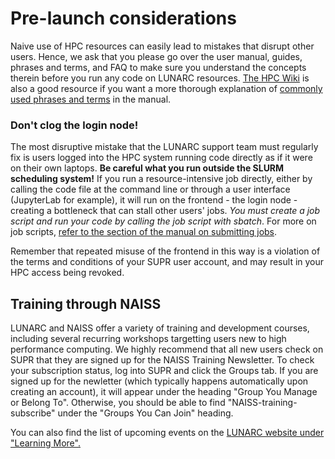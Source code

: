 # Pre-launch considerations
Naive use of HPC resources can easily lead to mistakes that disrupt other users. Hence, we ask that you please go over the user manual, guides, phrases and terms, and FAQ to make sure you understand the concepts therein before you run any code on LUNARC resources. [The HPC Wiki](https://hpc-wiki.info/hpc/Category:Basics) is also a good resource if you want a more thorough explanation of [commonly used phrases and terms](https://lunarc-documentation.readthedocs.io/en/latest/manual/manual_common_phrases/) in the manual.

### Don't clog the login node!
The most disruptive mistake that the LUNARC support team must regularly fix is users logged into the HPC system running code directly as if it were on their own laptops. **Be careful what you run outside the SLURM scheduling system!** If you run a resource-intensive job directly, either by calling the code file at the command line or through a user interface (JupyterLab for example), it will run on the frontend - the login node - creating a bottleneck that can stall other users' jobs. *You must create a job script and run your code by calling the job script with sbatch*. For more on job scripts, [refer to the section of the manual on submitting jobs](https://lunarc-documentation.readthedocs.io/en/latest/manual/submitting_jobs/manual_basic_job/).

Remember that repeated misuse of the frontend in this way is a violation of the terms and conditions of your SUPR user account, and may result in your HPC access being revoked.

## Training through NAISS
LUNARC and NAISS offer a variety of training and development courses, including several recurring workshops targetting users new to high performance computing. We highly recommend that all new users check on SUPR that they are signed up for the NAISS Training Newsletter. To check your subscription status, log into SUPR and click the Groups tab. If you are signed up for the newletter (which typically happens automatically upon creating an account), it will appear under the heading "Group You Manage or Belong To". Otherwise, you should be able to find "NAISS-training-subscribe" under the "Groups You Can Join" heading.

You can also find the list of upcoming events on the [LUNARC website under "Learning More".](https://www.lunarc.lu.se/learning-more/training-courses/)



